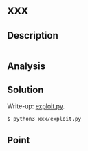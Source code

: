 # xxx

## Description

```Text
```

## Analysis

## Solution

Write-up: [exploit.py](exploit.py).

```Shell
$ python3 xxx/exploit.py
```

## Point
